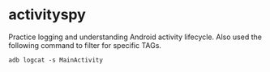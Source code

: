 # activityspy
Practice logging and understanding Android activity lifecycle. 
Also used the following command to filter for specific TAGs. 
```
adb logcat -s MainActivity
```
